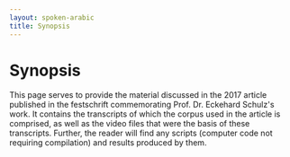 ```yaml
---
layout: spoken-arabic
title: Synopsis
---
```


# Synopsis

This page serves to provide the material discussed in the 2017 article published in the festschrift commemorating Prof. Dr. Eckehard Schulz's work. It contains the transcripts of which the corpus used in the article is comprised, as well as the video files that were the basis of these transcripts. Further, the reader will find any scripts (computer code not requiring compilation) and results produced by them.
